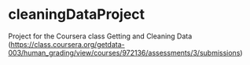 cleaningDataProject
===================

Project for the Coursera class Getting and Cleaning Data (https://class.coursera.org/getdata-003/human_grading/view/courses/972136/assessments/3/submissions)
